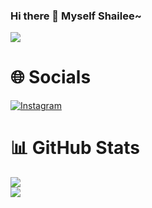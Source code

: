 ### Hi there 👋 Myself Shailee~

[![](https://visitcount.itsvg.in/api?id=xoxosallyyy&icon=0&color=0)](https://visitcount.itsvg.in)

# 🌐 Socials
[![Instagram](https://img.shields.io/badge/Instagram-%23E4405F.svg?logo=Instagram&logoColor=white)](https://instagram.com/@xoxo._.sallyyyyy) 

# 📊 GitHub Stats
![](https://github-readme-stats.vercel.app/api?username=xoxosallyyy&theme=dark&hide_border=false&include_all_commits=true&count_private=true)<br/>
![](https://github-readme-streak-stats.herokuapp.com/?user=xoxosallyyy&theme=dark&hide_border=false)<br/>
